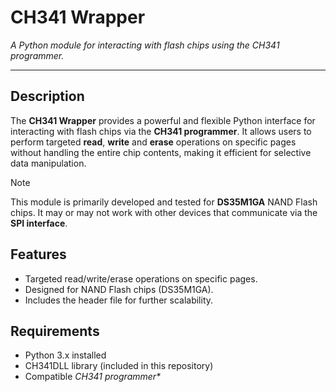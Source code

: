 # CH341 Wrapper
*A Python module for interacting with flash chips using the CH341 programmer.*

---

## Description
The **CH341 Wrapper** provides a powerful and flexible Python interface for interacting with flash chips via the **CH341 programmer**. It allows users to perform targeted **read**, **write** and **erase** operations on specific pages without handling the entire chip contents, making it efficient for selective data manipulation.

> [!NOTE]
> This module is primarily developed and tested for **DS35M1GA** NAND Flash chips. It may or may not work with other devices that communicate via the **SPI interface**.


## Features
- Targeted read/write/erase operations on specific pages.
- Designed for NAND Flash chips (DS35M1GA).
- Includes the header file for further scalability.

## Requirements
- Python 3.x installed
- CH341DLL library (included in this repository)
- Compatible *CH341 programmer\**

